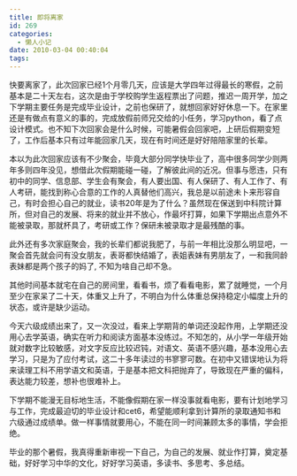 ```yaml
---
title: 即将离家
id: 269
categories:
  - 懒人小记
date: 2010-03-04 00:40:04
tags:
---
```


快要离家了，此次回家已经1个月零几天，应该是大学四年过得最长的寒假，之前基本是二十天左右，这次是由于学校购学生返程票出了问题，推迟一周开学，加之下学期主要任务是完成毕业设计，之前也保研了，就想回家好好休息一下。在家里还是有做点有意义的事的，完成放假前师兄交给的小任务，学习python，看了点设计模式。也不知下次回家会是什么时候，可能暑假会回家吧，上研后假期变短了，工作后基本只有过年能回家几天，现在有时间还是好好陪陪家里的长辈。

<!--more-->

本以为此次回家应该有不少聚会，毕竟大部分同学快毕业了，高中很多同学少则两年多则四年没见，想借此次假期能碰一碰，了解彼此间的近况。但事与愿违，只有初中的同学、信息部、学生会有聚会，有人要出国、有人保研了、有人工作了、有人考研，能找到称心合意的工作的人真替他们高兴，我总是以前途未卜来形容自己，有时会担心自己的就业，读书20年是为了什么？虽然现在保送到中科院计算所，但对自己的发展、将来的就业并不放心，作最坏打算，如果下学期出点意外不能被录取，那就杯具了，考研或工作？保研未被录取才是最残酷的事。

此外还有多次家庭聚会，我的长辈们都说我肥了，与前一年相比没那么明显吧，一聚会首先就会问有没女朋友，表哥都快结婚了，表姐表妹有男朋友了，一和我同龄表妹都是两个孩子的妈了, 不知为啥自己却不急。

其他时间基本就宅在自己的房间里，看看书，烦了看看电影，累了就睡觉，一个月至少在家呆了二十天，体重又上升了，不明白为什么体重总保持稳定小幅度上升的状态，或许是缺少运动。

今天六级成绩出来了，又一次没过，看来上学期背的单词还没起作用，上学期还没用心去学英语，确实在听力和阅读方面基本没练过。不知怎的，从小学一年级开始就对数字比较敏感，对文字反应比较迟钝，对语文、英语不感兴趣，基本没用心去学习，只是为了应付考试，这二十多年读过的书寥寥可数。在初中又错误地认为将来读理工科不用学语文和英语，于是基本把文科把抛弃了，导致现在严重的偏科，表达能力较差，想补也很难补上。

下学期不能漫无目标地生活，不能像假期在家一样没事就看电影，要有计划地学习与工作，完成最迫切的毕业设计和cet6，希望能顺利拿到计算所的录取通知书和六级通过成绩单。做一样事情就要用心，不能在同一时间兼顾太多的事情，学会拒绝。

毕业的那个暑假，我真得重新审视一下自己，为自己的发展、就业作打算，奠定基础，好好学习中华的文化，好好学习英语，多读书、多思考、多总结。
